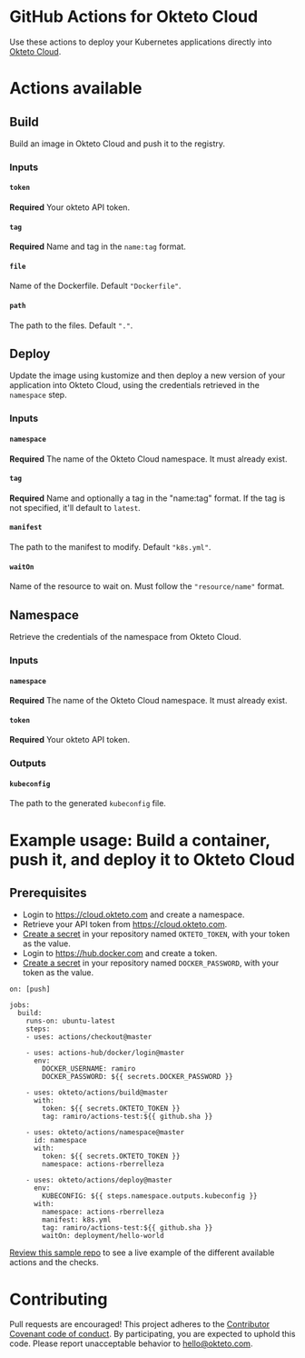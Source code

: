 # GitHub Actions for Okteto Cloud

Use these actions to deploy your Kubernetes applications directly into [Okteto Cloud](https://cloud.okteto.com).

# Actions available

## Build
Build an image in Okteto Cloud and push it to the registry.

### Inputs

#### `token`

**Required** Your okteto API token.

#### `tag`

**Required**  Name and tag in the `name:tag` format.

#### `file`
Name of the Dockerfile. Default `"Dockerfile"`.

#### `path`
The path to the files. Default `"."`.

## Deploy
Update the image using kustomize and then deploy a new version of your application into Okteto Cloud, using the credentials retrieved in the `namespace` step. 

### Inputs

#### `namespace`

**Required** The name of the Okteto Cloud namespace. It must already exist.

#### `tag`
**Required** Name and optionally a tag in the "name:tag" format. If the tag is not specified, it'll default to `latest`. 

#### `manifest`

The path to the manifest to modify. Default `"k8s.yml"`.

#### `waitOn`
Name of the resource to wait on. Must follow the `"resource/name"` format.

## Namespace
Retrieve the credentials of the namespace from Okteto Cloud.

### Inputs

#### `namespace`

**Required** The name of the Okteto Cloud namespace. It must already exist.

#### `token`

**Required** Your okteto API token.

### Outputs

#### `kubeconfig`

The path to the generated `kubeconfig` file.

# Example usage: Build a container, push it, and deploy it to Okteto Cloud

## Prerequisites

- Login to https://cloud.okteto.com and create a namespace.
- Retrieve your API token from https://cloud.okteto.com.
- [Create a secret](https://help.github.com/en/github/automating-your-workflow-with-github-actions/virtual-environments-for-github-actions#creating-and-using-secrets-encrypted-variables) in your repository named `OKTETO_TOKEN`, with your token as the value.
- Login to https://hub.docker.com and create a token. 
- [Create a secret](https://help.github.com/en/github/automating-your-workflow-with-github-actions/virtual-environments-for-github-actions#creating-and-using-secrets-encrypted-variables) in your repository named `DOCKER_PASSWORD`, with your token as the value.


```
on: [push]

jobs:
  build:
    runs-on: ubuntu-latest
    steps:
    - uses: actions/checkout@master
    
    - uses: actions-hub/docker/login@master
      env:
        DOCKER_USERNAME: ramiro
        DOCKER_PASSWORD: ${{ secrets.DOCKER_PASSWORD }}  

    - uses: okteto/actions/build@master
      with:
        token: ${{ secrets.OKTETO_TOKEN }}
        tag: ramiro/actions-test:${{ github.sha }}

    - uses: okteto/actions/namespace@master
      id: namespace
      with:
        token: ${{ secrets.OKTETO_TOKEN }}
        namespace: actions-rberrelleza
    
    - uses: okteto/actions/deploy@master
      env:
        KUBECONFIG: ${{ steps.namespace.outputs.kubeconfig }}  
      with:
        namespace: actions-rberrelleza
        manifest: k8s.yml
        tag: ramiro/actions-test:${{ github.sha }}
        waitOn: deployment/hello-world  
```

[Review this sample repo](https://github.com/rberrelleza/actions-test) to see a live example of the different available actions and the checks.

# Contributing

Pull requests are encouraged! This project adheres to the [Contributor Covenant code of conduct](code-of-conduct.md). By participating, you are expected to uphold this code. Please report unacceptable behavior to hello@okteto.com.

